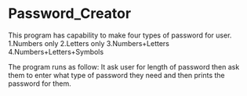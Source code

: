 # Password_Creator
This program has capability to make four types of password for user.
1.Numbers only 2.Letters only 3.Numbers+Letters 4.Numbers+Letters+Symbols

The program runs as follow:
It ask user for length of password then ask them to enter what type of password they need and then prints the password for them.
